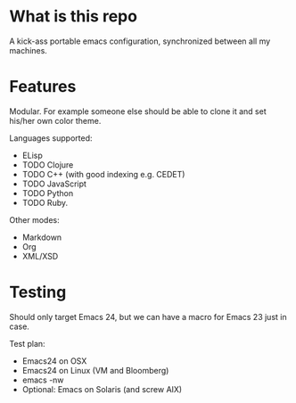 # What is this repo

A kick-ass portable emacs configuration, synchronized between all my machines.

# Features

Modular. For example someone else should be able to clone it and set his/her
own color theme.

Languages supported:
* ELisp
* TODO Clojure
* TODO C++ (with good indexing e.g. CEDET)
* TODO JavaScript
* TODO Python
* TODO Ruby.

Other modes:
* Markdown
* Org
* XML/XSD

# Testing

Should only target Emacs 24, but we can have a macro for Emacs 23 just in case.

Test plan:
* Emacs24 on OSX
* Emacs24 on Linux (VM and Bloomberg)
* emacs -nw
* Optional: Emacs on Solaris (and screw AIX)
